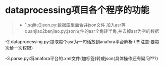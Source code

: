 dataprocessing项目各个程序的功能
==============================================================

>* 1.sqlite2json.py:数据库里面合并json文件 加入asr等
   quanjiao2banjiao.py:json文件的asr全角转半角,并去掉asr为空的数据

-2.dataprocessing.py:提取每个asr为一句话放到anafora平台解析  (!!!!注意:要每次给一次权限)

-3.parse.py:将anafora平台的.xml文件(加标签)转成json(具体操作还有疑问???)